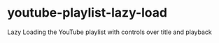# youtube-playlist-lazy-load
Lazy Loading the YouTube playlist with controls over title and playback

